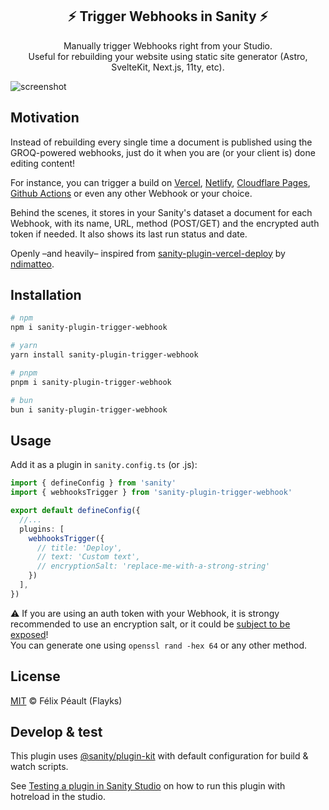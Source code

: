 <h2 align="center">
  ⚡️ Trigger Webhooks in Sanity ⚡️
</h2>
<p align="center">
  Manually trigger Webhooks right from your Studio.<br/ >
  Useful for rebuilding your website using static site generator (Astro, SvelteKit, Next.js, 11ty, etc).  
</p>

![screenshot](https://github.com/flayks/sanity-plugin-webhooks-trigger/assets/273716/7dfdf824-aa87-45a2-9e6c-66919c18081e)


## Motivation

Instead of rebuilding every single time a document is published using the GROQ-powered webhooks, just do it when you are (or your client is) done editing content!

For instance, you can trigger a build on [Vercel](https://vercel.com/docs/deployments/deploy-hooks), [Netlify](https://docs.netlify.com/configure-builds/build-hooks/), [Cloudflare Pages](https://developers.cloudflare.com/pages/configuration/deploy-hooks/), [Github Actions](https://docs.github.com/en/rest/repos/repos#create-a-repository-dispatch-event) or even any other Webhook or your choice.

Behind the scenes, it stores in your Sanity's dataset a document for each Webhook, with its name, URL, method (POST/GET) and the encrypted auth token if needed. It also shows its last run status and date.

Openly –and heavily– inspired from [sanity-plugin-vercel-deploy](https://github.com/ndimatteo/sanity-plugin-vercel-deploy) by [ndimatteo](https://github.com/ndimatteo).

## Installation

```sh
# npm
npm i sanity-plugin-trigger-webhook

# yarn
yarn install sanity-plugin-trigger-webhook

# pnpm 
pnpm i sanity-plugin-trigger-webhook

# bun 
bun i sanity-plugin-trigger-webhook
```

## Usage

Add it as a plugin in `sanity.config.ts` (or .js):

```ts
import { defineConfig } from 'sanity'
import { webhooksTrigger } from 'sanity-plugin-trigger-webhook'

export default defineConfig({
  //...
  plugins: [
    webhooksTrigger({
      // title: 'Deploy',
      // text: 'Custom text',
      // encryptionSalt: 'replace-me-with-a-strong-string'
    })
  ],
})
```

⚠️ If you are using an auth token with your Webhook, it is strongy recommended to use an encryption salt, or it could be [subject to be exposed](https://medium.com/poka-techblog/the-best-way-to-store-secrets-in-your-app-is-not-to-store-secrets-in-your-app-308a6807d3ed)!   
You can generate one using `openssl rand -hex 64` or any other method.

## License

[MIT](LICENSE) © Félix Péault (Flayks)

## Develop & test

This plugin uses [@sanity/plugin-kit](https://github.com/sanity-io/plugin-kit)
with default configuration for build & watch scripts.

See [Testing a plugin in Sanity Studio](https://github.com/sanity-io/plugin-kit#testing-a-plugin-in-sanity-studio)
on how to run this plugin with hotreload in the studio.
